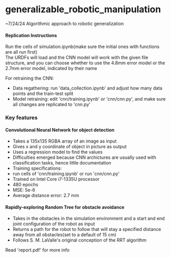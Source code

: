 # generalizable_robotic_manipulation

~7/24/24
Algorithmic approach to robotic generalization

#### Replication Instructions
Run the cells of simulation.ipynb(make sure the initial ones with functions are all run first)  
The URDFs will load and the CNN model will work with the given file structure, and you can choose whether to use the 4.8mm error model or the 2.7mm error model, indicated by their name  

For retraining the CNN:
* Data regathering: run 'data_collection.ipynb' and adjust how many data points and the train-test split
* Model retraining: edit 'cnn/training.ipynb' or 'cnn/cnn.py', and make sure all changes are replicated to 'cnn.py'

### Key features

#### Convolutional Neural Network for object detection
*  Takes a 135x135 RGBA array of an image as input
*  Gives x and y coordinate of object in picture as output
*  Uses a regression model to find the values
*   Difficulties emerged because CNN archictures are usually used with classification tasks, hence little documentation
*  Training specifications:
*   run cells of 'cnn/training.ipynb' or run 'cnn/cnn.py'
*   Trained on Intel Core i7-1335U processor
*   480 epochs
*   MSE: 5e-6
*   Average distance error: 2.7 mm

#### Rapidly-exploring Random Tree for obstacle avoidance
* Takes in the obstacles in the simulation environment and a start and end joint configuration of the robot as input
* Returns a path for the robot to follow that will stay a specified distance away from all obstacles(set to a default of 15 cm)
* Follows S. M. LaValle's original conception of the RRT algorithm

Read 'report.pdf' for more info

